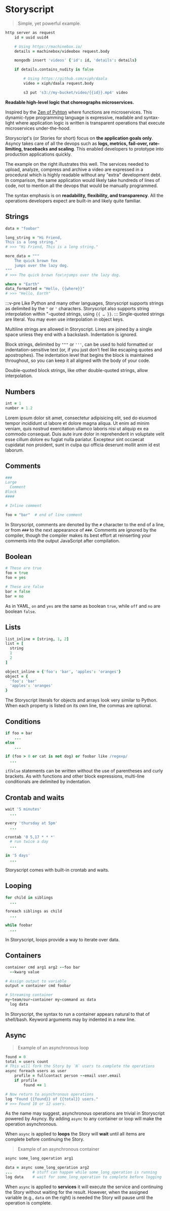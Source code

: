# Storyscript

> Simple, yet powerful example.

```coffeescript
http server as request
    id = uuid uuid4

    # Using https://machinebox.io/
    details = machinebox/videobox request.body

    mongodb insert 'videos' {'id': id, 'details': details}

    if details.contains_nudity is false

        # Using https://github.com/xiph/daala
        video = xiph/daala request.body

        s3 put 's3://my-bucket/video/{{id}}.mp4' video
```

**Readable high-level logic that choreographs microservices.**

Inspired by the [Zen of Pyhton](https://zen-of-python.info/)
where functions are microservices. This dynamic-type programming language is expressive, readable and syntax-light where application logic is written is transparent operations that execute microservices under-the-hood.

Storyscript's (or Stories for short) focus on **the application goals only**. Asyncy takes care of all the devops such as **logs, metrics, fail-over, rate-limiting, tracebacks and scaling**. This enabled developers to prototype into production applications quickly.

The example on the right illustrates this well. The services needed to upload, analyze, compress and archive a video are expressed in a procedural which is highly readable without any "extra" development debt. In comparison, the same application would likely take hundreds of lines of code, not to mention all the devops that would be manually programmed.

The syntax emphasis is on **readability, flexibility, and transparency**.
All the operations developers expect are built-in and likely quite familiar.

## Strings

```coffeescript
data = "foobar"

long_string = "Hi Friend,
This is a long string."
# >>> "Hi Friend, This is a long string."

more_data = """
    The quick brown fox
    jumps over the lazy dog.
"""
# >>> The quick brown fox\njumps over the lazy dog.

where = "Earth"
data_formatted = "Hello, {{where}}"
# >>> "Hello, Earth"
```

:::v-pre
Like Python and many other languages, Storyscript supports strings as delimited by the `"` or `'` characters.
Storyscript also supports string interpolation within "-quoted strings, using `{{ … }}`.
:::
Single-quoted strings are literal. You may even use interpolation in object keys.

Multiline strings are allowed in Storyscript.
Lines are joined by a single space unless they end with a backslash.
Indentation is ignored.

Block strings, delimited by `"""` or `'''`, can be used to hold formatted or indentation-sensitive text (or, if you just don’t feel like escaping quotes and apostrophes).
The indentation level that begins the block is maintained throughout, so you can keep it all aligned with the body of your code.

Double-quoted block strings, like other double-quoted strings, allow interpolation.

## Numbers

```coffeescript
int = 1
number = 1.2
```

Lorem ipsum dolor sit amet, consectetur adipisicing elit, sed do eiusmod tempor incididunt ut labore et dolore magna aliqua. Ut enim ad minim veniam, quis nostrud exercitation ullamco laboris nisi ut aliquip ex ea commodo consequat. Duis aute irure dolor in reprehenderit in voluptate velit esse cillum dolore eu fugiat nulla pariatur. Excepteur sint occaecat cupidatat non proident, sunt in culpa qui officia deserunt mollit anim id est laborum.


## Comments

```coffeescript
###
Large
  Comment
Block
####

# Inline comment

foo = "bar"  # end of line comment
```

In Storyscript, comments are denoted by the `#` character to the end of a line,
or from `###` to the next appearance of `###`.
Comments are ignored by the compiler, though the compiler makes its best effort at reinserting your comments into the output JavaScript after compilation.


## Boolean

```coffeescript
# These are true
foo = true
foo = yes

# These are false
bar = false
bar = no
```

As in YAML, `on` and `yes` are the same as boolean `true`, while `off` and `no` are boolean `false`.

## Lists

```coffeescript
list_inline = [string, 1, 2]
list = [
  string
  1
  2
]

object_inline = {'foo': 'bar', 'apples': 'oranges'}
object = {
  'foo': 'bar'
  'apples': 'oranges'
}
```

The Storyscript literals for objects and arrays look very similar to Python. When each property is listed on its own line, the commas are optional.

## Conditions

```coffeescript
if foo = bar
    ...
else
    ...

if (foo > 0 or cat is not dog) or foobar like /regexp/
  ...
```

`if`/`else` statements can be written without the use of parentheses and curly brackets. As with functions and other block expressions, multi-line conditionals are delimited by indentation.


## Crontab and waits

```coffeescript
wait '5 minutes'
  ...

every 'thursday at 5pm'
  ...

crontab '0 5,17 * * *'
  # run twice a day
  ...

in '5 days'
  ...
```

Storyscript comes with built-in crontab and waits.

## Looping

```coffeescript
for child in siblings
  ...

foreach siblings as child
  ...

while foobar
  ...
```

In Storyscript, loops provide a way to iterate over data.

## Containers

```coffeescript
container cmd arg1 arg2 --foo bar
  --kwarg value

# Assign output to variable
output = container cmd foobar

# Streaming container
my-team/our-container my-command as data
  log data
```

In Storyscript, the syntax to run a container appears natural to that of shell/bash.
Keyword arguments may by indented in a new line.

## Async

> Example of an asynchronous loop

```coffeescript
found = 0
total = users count
# This will fork the Story by `N` users to complete the operations
async foreach users as user
    profile = fullcontact person --email user.email
    if profile
        found += 1

# Now return to asynchronous operations
log "Found {{found}} of {{total}} users."
# >>> Found 10 or 12 users.
```

As the name may suggest, asynchronous operations are trivial in Storyscript powered by Asyncy.
By adding `async` to any container or loop will make the operation asynchronous.

When `async` is applied to **loops** the Story will **wait** until all items are complete before continuing the Story.

> Example of an asynchronous container

```coffeescript
async some_long_operation arg1

data = async some_long_operation arg2
...         # stuff can happen while some_long_operation is running
log data    # wait for some_long_operation to complete before logging
```

When `async` is applied to **services** it will execute the service and continuing the Story without waiting for the result. However, when the assigned variable (e.g., `data` on the right) is needed the Story will pause until the operation is complete.

